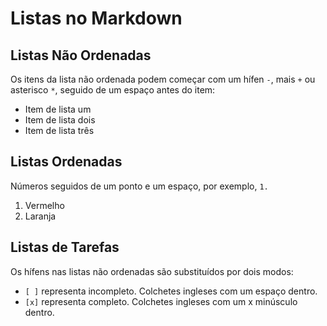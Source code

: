 # Listas no Markdown

## Listas Não Ordenadas

Os itens da lista não ordenada podem começar com um hífen `-`, mais `+` ou asterisco `*`, seguido de um espaço antes do item:

- Item de lista um
- Item de lista dois
- Item de lista três

## Listas Ordenadas

Números seguidos de um ponto e um espaço, por exemplo, `1. `

1. Vermelho
2. Laranja


## Listas de Tarefas

Os hífens nas listas não ordenadas são substituídos por dois modos:

- `[ ]` representa incompleto. Colchetes ingleses com um espaço dentro.
- `[x]` representa completo. Colchetes ingleses com um x minúsculo dentro.

